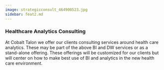 ```yaml
---
image: strategicconsult_464900523.jpg
sidebar: feat2.md
---
```


### Healthcare Analytics Consulting

At Cobalt Talon we offer our clients consulting services around health care analytics. These may be part of the above BI and DW services or as a stand-alone offering. These offerings will be customized for our clients but will center on how to make best use of BI and analytics in the new health care environment. 

[Consumer Analytics]: /solutions/overview-analyticmodules-consumer.html
[Population health Analytics]: http://50.62.110.126/populationhealthanalytics
[Provider Analytics]: /solutions/overview-analyticmodules-provider.html


